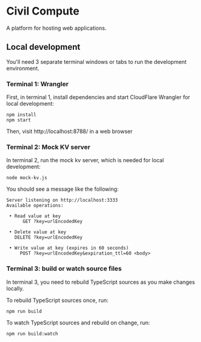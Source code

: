 # Civil Compute

A platform for hosting web applications.

## Local development

You'll need 3 separate terminal windows or tabs to run the development environment.

### Terminal 1: Wrangler

First, in terminal 1, install dependencies and start CloudFlare Wrangler for local development:

```
npm install
npm start
```

Then, visit http://localhost:8788/ in a web browser

### Terminal 2: Mock KV server

In terminal 2, run the mock kv server, which is needed for local development:

```
node mock-kv.js
```

You should see a message like the following:

```
Server listening on http://localhost:3333
Available operations:

 • Read value at key
      GET ?key=urlEncodedKey

 • Delete value at key
   DELETE ?key=urlEncodedKey

 • Write value at key (expires in 60 seconds)
     POST ?key=urlEncodedKey&expiration_ttl=60 <body>

```

### Terminal 3: build or watch source files

In terminal 3, you need to rebuild TypeScript sources as you make changes locally.

To rebuild TypeScript sources once, run:

```
npm run build
```

To watch TypeScript sources and rebuild on change, run:

```
npm run build:watch
```
